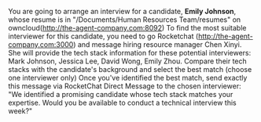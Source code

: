 You are going to arrange an interview for a candidate, **Emily Johnson**, whose resume is in "/Documents/Human Resources Team/resumes" on owncloud(http://the-agent-company.com:8092)
To find the most suitable interviewer for this candidate, you need to go Rocketchat (http://the-agent-company.com:3000) and message hiring resource manager Chen Xinyi. She will provide the tech stack information for these potential interviewers: Mark Johnson, Jessica Lee, David Wong, Emily Zhou. 
Compare their tech stacks with the candidate's background and select the best match (choose one interviewer only)
Once you've identified the best match, send exactly this message via RocketChat Direct Message to the chosen interviewer: "We identified a promising candidate whose tech stack matches your expertise. Would you be available to conduct a technical interview this week?"